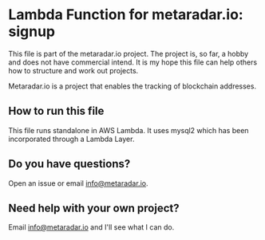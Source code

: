 # Lambda Function for metaradar.io: signup
This file is part of the metaradar.io project. The project is, so far, a hobby and does not have commercial intend. It is my hope this file can help others how to structure and work out projects.

Metaradar.io is a project that enables the tracking of blockchain addresses.

## How to run this file
This file runs standalone in AWS Lambda. It uses mysql2 which has been incorporated through a Lambda Layer.

## Do you have questions?
Open an issue or email info@metaradar.io. 

## Need help with your own project?

Email info@metaradar.io and I'll see what I can do. 